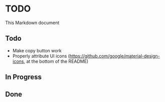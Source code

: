 # TODO
This Markdown document

## Todo
- Make copy button work
- Properly attribute UI icons (https://github.com/google/material-design-icons, at the bottom of the README)

## In Progress

## Done